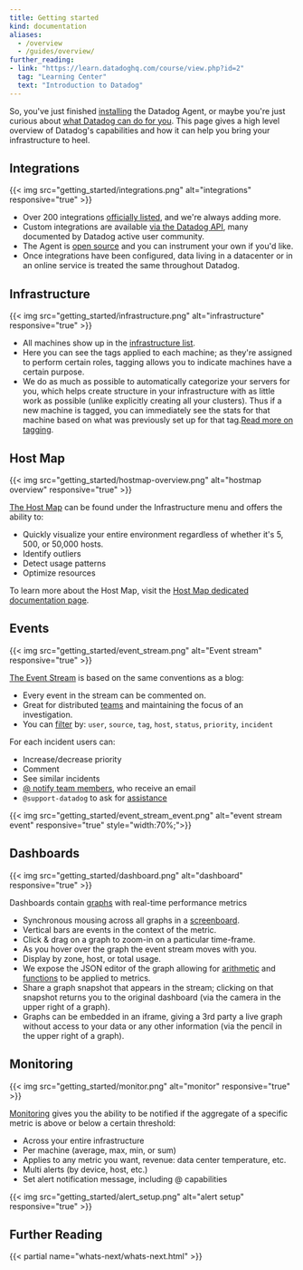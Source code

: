 ```yaml
---
title: Getting started
kind: documentation
aliases:
  - /overview
  - /guides/overview/
further_reading:
- link: "https://learn.datadoghq.com/course/view.php?id=2"
  tag: "Learning Center"
  text: "Introduction to Datadog"
---
```


So, you've just finished [installing][1] the Datadog Agent, or maybe you're just curious about [what Datadog can do for you][2]. This page gives a high level overview of Datadog's capabilities and how it can help you bring your infrastructure to heel.

## Integrations

{{< img src="getting_started/integrations.png" alt="integrations" responsive="true" >}}

* Over 200 integrations [officially listed][3], and we're always adding more.
* Custom integrations are available [via the Datadog API][4], many documented by Datadog active user community.
* The Agent is [open source][5] and you can instrument your own if you'd like.
* Once integrations have been configured, data living in a datacenter or
in an online service is treated the same throughout Datadog.

## Infrastructure

{{< img src="getting_started/infrastructure.png" alt="infrastructure" responsive="true" >}}

* All machines show up in the [infrastructure list][6].
* Here you can see the tags applied to each machine; as they're assigned to
perform certain roles, tagging allows you to indicate machines have
a certain purpose.
* We do as much as possible to automatically categorize your servers
for you, which helps create structure in your infrastructure with as little
work as possible (unlike explicitly creating all your clusters).
Thus if a new machine is tagged, you can immediately see the stats
for that machine based on what was previously set up for that tag.[Read more on tagging][7].

## Host Map

{{< img src="getting_started/hostmap-overview.png" alt="hostmap overview" responsive="true" >}}

[The Host Map][8] can be found under the Infrastructure menu and offers the ability to:

* Quickly visualize your entire environment regardless of whether it's 5, 500, or 50,000 hosts.
* Identify outliers
* Detect usage patterns
* Optimize resources

To learn more about the Host Map, visit the [Host Map dedicated documentation page][8].

## Events

{{< img src="getting_started/event_stream.png" alt="Event stream" responsive="true" >}}

[The Event Stream][9] is based on the same conventions as a blog:

* Every event in the stream can be commented on.
* Great for distributed [teams][10] and maintaining the focus of an investigation.
* You can [filter][11] by: `user`, `source`, `tag`, `host`, `status`, `priority`, `incident`

For each incident users can:

* Increase/decrease priority
* Comment
* See similar incidents
* [@ notify team members][12], who receive an email
* `@support-datadog` to ask for [assistance][13]

{{< img src="getting_started/event_stream_event.png" alt="event stream event" responsive="true" style="width:70%;">}}

## Dashboards

{{< img src="getting_started/dashboard.png" alt="dashboard" responsive="true" >}}

Dashboards contain [graphs][14] with real-time performance metrics

* Synchronous mousing across all graphs in a [screenboard][15].
* Vertical bars are events in the context of the metric.
* Click & drag on a graph to zoom-in on a particular time-frame.
* As you hover over the graph the event stream moves with you.
* Display by zone, host, or total usage.
* We expose the JSON editor of the graph allowing for [arithmetic][16] and
[functions][17] to be applied to metrics.
* Share a graph snapshot that appears in the stream; clicking on
that snapshot returns you to the original dashboard (via the camera in the upper right of a graph).
* Graphs can be embedded in an iframe, giving a 3rd party a live graph
without access to your data or any other information (via the pencil in the upper right of a graph).

## Monitoring

{{< img src="getting_started/monitor.png" alt="monitor" responsive="true" >}}

[Monitoring][18] gives you the ability to be notified if the aggregate of a specific
metric is above or below a certain threshold:

* Across your entire infrastructure
* Per machine (average, max, min, or sum)
* Applies to any metric you want, revenue: data center temperature, etc.
* Multi alerts (by device, host, etc.)
* Set alert notification message, including @ capabilities

{{< img src="getting_started/alert_setup.png" alt="alert setup" responsive="true" >}}

## Further Reading

{{< partial name="whats-next/whats-next.html" >}}

[1]: /agentfjdsalhfdsahfli
[2]: http://www.datadoghq.com/product
[3]: http://www.datadoghq.com/integrations
[4]: /api
[5]: https://github.com/DataDog/dd-agent
[6]: /graphing/infrastructure
[7]: /tagging
[8]: /graphing/infrastructure/hostmap
[9]: /graphing/event_stream
[10]: /account_management/team
[11]: https://www.datadoghq.com/blog/filter-datadog-events-stream-pinpoint-events-infrastructure
[12]: /graphing/event_stream/#@-notifications
[13]: /help
[14]: /graphing
[15]: /graphing/dashboards/screenboard
[16]: /graphing/functions
[17]: https://www.datadoghq.com/blog/rank-filter-performance-monitoring-metrics-top-function
[18]: /monitors

